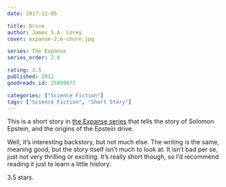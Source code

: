 ```yaml
---
date: 2017-11-05

title: Drive
author: James S.A. Corey
cover: expanse-2.6-churn.jpg

series: The Expanse
series_order: 2.6

rating: 3.5
published: 2012
goodreads_id: 25899877

categories: ["Science Fiction"]
tags: ["Science Fiction", "Short Story"]
---
```


This is a short story in [the Expanse series](../_series/expanse.md) that tells the story of Solomon Epstein, and the origins of the Epstein drive.

<!--more-->

Well, it’s interesting backstory, but not much else. The writing is the same, meaning good, but the story itself isn’t much to look at. It isn’t bad per se, just not very thrilling or exciting. It’s really short though, so I’d recommend reading it just to learn a little history.

3.5 stars.
